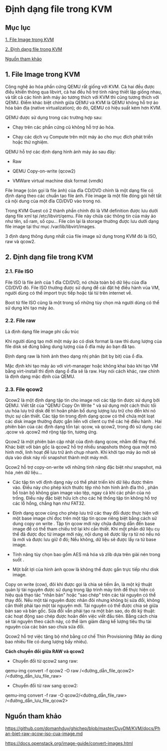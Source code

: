 # Định dạng file trong KVM

## Mục lục

[1. File Image trong KVM](#file-image)

[2. Định dạng file trong KVM](#dinh-dang)

[Nguồn tham khảo](#tham-khao)

## <a name ="file-image"> </a> 1. File Image trong KVM

Công nghệ ảo hóa phần cứng QEMU rất giống với KVM. Cả hai đều được điều khiển thông qua libvirt, cả hai đều hỗ trợ tính năng thiết lập giống nhau, và tất cả các hình ảnh máy ảo tương thích với KVM thì cũng tương thích với QEMU. Điểm khác biệt chính giữa QEMU và KVM là QEMU không hỗ trợ ảo hóa bản địa (native virtualization); do đó, QEMU có hiệu suất kém hơn KVM.

QEMU được sử dụng trong các trường hợp sau:

- Chạy trên các phần cứng cũ không hỗ trợ ảo hóa.

- Chạy các dịch vụ Compute trên một máy ảo cho mục đích phát triển hoặc thử nghiệm.

QEMU hỗ trợ các định dạng hình ảnh máy ảo sau đây:

- Raw

- QEMU Copy-on-write (qcow2)

- VMWare virtual machine disk format (vmdk)

File Image (còn gọi là file ảnh) của đĩa CD/DVD chính là một dạng file có định dạng theo các chuẩn tạo file ảnh. File image là một file đóng gói hết tất cả nội dung của một đĩa CD/DVD vào trong nó.

Trong KVM Guest có 2 thành phần chính đó là VM definition được lưu dưới dạng file xml tại /etc/libvirt/qemu. File này chứa các thông tin của máy ảo như tên, số ram, số cpu... File còn lại là storage thường được lưu dưới dạng file image tại thư mục /var/lib/libvirt/images.

3 định dạng thông dụng nhất của file image sử dụng trong KVM đó là ISO, raw và qcow2.

## <a name ="dinh-dang"> </a> 2. Định dạng file trong KVM

### 2.1. File ISO

File ISO là file ảnh của 1 đĩa CD/DVD, nó chứa toàn bộ dữ liệu của đĩa CD/DVD đó. File ISO thường được sử dụng để cài đặt hệ điều hành vủa VM, người dùng có thể import trực tiếp hoặc tải từ trên internet về.

Boot từ file ISO cũng là một trong số những tùy chọn mà người dùng có thể sử dụng khi tạo máy ảo.

### 2.2. File raw

Là định dạng file image phi cấu trúc

Khi người dùng tạo mới một máy ảo có disk format là raw thì dung lượng của file disk sẽ đúng bằng dung lượng của ổ đĩa máy ảo bạn đã tạo.

Định dạng raw là hình ảnh theo dạng nhị phân (bit by bit) của ổ đĩa.

Mặc định khi tạo máy ảo với virt-manager hoặc không khai báo khi tạo VM bằng virt-install thì định dạng ổ đĩa sẽ là raw. Hay nói cách khác, raw chính là định dạng mặc định của QEMU.

### 2.3. File qcow2

Qcow2 là một định dạng tập tin cho image nơi các tập tin được sử dụng bởi QEMU. Viết tắt của "QEMU Copy On Write " và sử dụng một cách thức tối ưu hóa lưu trữ disk để trì hoãn phân bổ dung lượng lưu trữ cho đến khi nó thực sự cần thiết. Các tập tin trong định dạng qcow có thể chứa một loạt các disk image thường được gắn liền với client cụ thể các hệ điều hành . Hai phiên bản của các định dạng tồn tại: qcow, và qcow2, trong đó sử dụng các .qcow và .qcow2 mở rộng tập tin, tương ứng.

Qcow2 là một phiên bản cập nhật của định dạng qcow, nhằm để thay thế. Khác biệt với bản gốc là qcow2 hỗ trợ nhiều snapshots thông qua một mô hình mới, linh hoạt để lưu trữ ảnh chụp nhanh. Khi khởi tạo máy ảo mới sẽ dựa vào disk này rồi snapshot thành một máy mới.

Qcow2 hỗ trợ copy-on-write với những tính năng đặc biệt như snapshot, mã hóa ,nén dữ liệu...

- Các tập tin với định dạng này có thể phát triển khi dữ liệu được thêm vào. Điều này cho phép kích thước tệp nhỏ hơn hình ảnh đĩa thô , phân bổ toàn bộ không gian image vào tệp, ngay cả khi các phần của nó trống. Điều này đặc biệt hữu ích cho các hệ thống tập tin không hỗ trợ các lỗ hổng, chẳng hạn như FAT32.

- Định dạng qcow cũng cho phép lưu trữ các thay đổi được thực hiện với một base image chỉ đọc trên một tập tin qcow riêng biệt bằng cách sử dung copy on write . Tập tin qcow mới này chứa đường dẫn đến base image để có thể tham chiếu trở lại khi cần thiết. Khi một phần dữ liệu cụ thể đã được đọc từ image mới này, nội dung sẽ được lấy ra từ nó nếu nó là mới và được lưu giữ ở đó; Nếu không, dữ liệu sẽ được lấy ra từ base image.

- Tính năng tùy chọn bao gồm AES mã hóa và zlib dựa trên giải nén trong suốt .

- Một bất lợi của hình ảnh qcow là không thể được gắn trực tiếp như disk image.

Copy on write (cow), đôi khi được gọi là chia sẻ tiềm ẩn, là một kỹ thuật quản lý tài nguyên được sử dụng trong lập trình máy tính để thực hiện có hiệu quả thao tác "nhân bản" hoặc "sao chép" trên các tài nguyên có thể thay đổi. Nếu một tài nguyên được nhân đôi nhưng không bị sửa đổi, không cần thiết phải tạo một tài nguyên mới. Tài nguyên có thể được chia sẻ giữa bản sao và bản gốc. Sửa đổi vẫn phải tạo ra một bản sao, do đó kỹ thuật: các hoạt động sao chép được hoãn đến việc viết đầu tiên. Bằng cách chia sẻ tài nguyên theo cách này, có thể làm giảm đáng kể lượng tiêu thụ tài nguyên của các bản sao chưa sửa đổi.

Qcow2 hỗ trợ việc tăng bộ nhớ bằng cơ chế Thin Provisioning (Máy ảo dùng bao nhiêu file có dung lượng bấy nhiêu).

**Cách chuyển đổi giữa RAW và qcow2**

- Chuyển đổi từ qcow2 sang raw:

qemu-img convert -f qcow2 -O raw /<đường_dẫn_file_qcow2> /<đường_dẫn_lưu_file_raw>

- Chuyển đổi từ raw sang qcow2:

qemu-img convert -f raw -O qcow2/<đường_dẫn_file_raw> /<đường_dẫn_lưu_file_qcow2>

## <a name ="tham-khao"> </a> Nguồn tham khảo

https://github.com/domanhduy/ghichep/blob/master/DuyDM/KVM/docs/Phan-biet-raw-qcow-iso-cua-image.md

https://docs.openstack.org/image-guide/convert-images.html